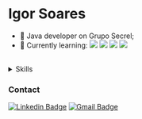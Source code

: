 # Igor Soares

- 🔭 Java developer on Grupo Secrel;
- 🌱 Currently learning: 
      <img src="https://img.shields.io/badge/Java-orange" /> <img src="https://img.shields.io/badge/%20-C%23-blue" />
      <img src="https://img.shields.io/badge/%20-Kotlin-yellowgreen" /> <img src="https://img.shields.io/badge/%20-ReactJS-brightgreen" />
      
</br>
<details>
	<summary>Skills</summary>
	<ul>
    	  <li><img src="https://img.shields.io/badge/%20-Delphi-red" /></li>
	  <li><img src="https://img.shields.io/badge/%20-C%23-blue" /></li>
	  <li><img src="https://img.shields.io/badge/%20-ReactJS-brightgreen" /></li>
	  <li><img src="https://img.shields.io/badge/SQL Server-ff7851" /></li>
	  <li><img src="https://img.shields.io/badge/Oracle-44b2fb" /></li>
    	  <li><img src="https://img.shields.io/badge/Postgres -563d7c" /></li>
	  
  </ul>
</details>

### Contact
[![Linkedin Badge](https://img.shields.io/badge/-igorsoarestech-blue?style=flat-square&logo=Linkedin&logoColor=white&link=https://www.linkedin.com/in/igorsoarestech/)](https://www.linkedin.com/in/igorsoarestech/)
[![Gmail Badge](https://img.shields.io/badge/-igorsoarestech1@gmail.com-c14438?style=flat-square&logo=Gmail&logoColor=white&link=mailto:igorsoarestech1@gmail.com)](mailto:igorsoarestech1@gmail.com)

<!--
**IgorSoares12/igorsoares12** is a ✨ _special_ ✨ repository because its `README.md` (this file) appears on your GitHub profile.

Here are some ideas to get you started:

- 🔭 I’m currently working on ...
- 🌱 I’m currently learning about C#, JavaScript
- 👯 I’m looking to collaborate on ...
- 🤔 I’m looking for help with ...
- 💬 Ask me about ...
- 📫 How to reach me: ...
- 😄 Pronouns: ...
- ⚡ Fun fact: ...
-->
